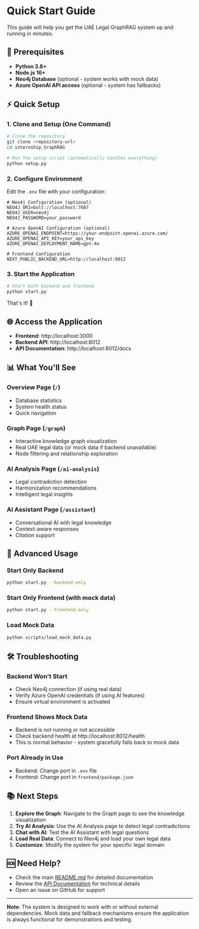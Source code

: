 # Quick Start Guide

This guide will help you get the UAE Legal GraphRAG system up and running in minutes.

## 🚀 Prerequisites

- **Python 3.8+**
- **Node.js 16+**
- **Neo4j Database** (optional - system works with mock data)
- **Azure OpenAI API access** (optional - system has fallbacks)

## ⚡ Quick Setup

### 1. Clone and Setup (One Command)

```bash
# Clone the repository
git clone <repository-url>
cd internship_GraphRAG

# Run the setup script (automatically handles everything)
python setup.py
```

### 2. Configure Environment

Edit the `.env` file with your configuration:

```env
# Neo4j Configuration (optional)
NEO4J_URI=bolt://localhost:7687
NEO4J_USER=neo4j
NEO4J_PASSWORD=your_password

# Azure OpenAI Configuration (optional)
AZURE_OPENAI_ENDPOINT=https://your-endpoint.openai.azure.com/
AZURE_OPENAI_API_KEY=your_api_key
AZURE_OPENAI_DEPLOYMENT_NAME=gpt-4o

# Frontend Configuration
NEXT_PUBLIC_BACKEND_URL=http://localhost:8012
```

### 3. Start the Application

```bash
# Start both backend and frontend
python start.py
```

That's it! 🎉

## 🌐 Access the Application

- **Frontend**: http://localhost:3000
- **Backend API**: http://localhost:8012
- **API Documentation**: http://localhost:8012/docs

## 📊 What You'll See

### Overview Page (`/`)
- Database statistics
- System health status
- Quick navigation

### Graph Page (`/graph`)
- Interactive knowledge graph visualization
- Real UAE legal data (or mock data if backend unavailable)
- Node filtering and relationship exploration

### AI Analysis Page (`/ai-analysis`)
- Legal contradiction detection
- Harmonization recommendations
- Intelligent legal insights

### AI Assistant Page (`/assistant`)
- Conversational AI with legal knowledge
- Context-aware responses
- Citation support

## 🔧 Advanced Usage

### Start Only Backend
```bash
python start.py --backend-only
```

### Start Only Frontend (with mock data)
```bash
python start.py --frontend-only
```

### Load Mock Data
```bash
python scripts/load_mock_data.py
```

## 🛠️ Troubleshooting

### Backend Won't Start
- Check Neo4j connection (if using real data)
- Verify Azure OpenAI credentials (if using AI features)
- Ensure virtual environment is activated

### Frontend Shows Mock Data
- Backend is not running or not accessible
- Check backend health at http://localhost:8012/health
- This is normal behavior - system gracefully falls back to mock data

### Port Already in Use
- Backend: Change port in `.env` file
- Frontend: Change port in `frontend/package.json`

## 📚 Next Steps

1. **Explore the Graph**: Navigate to the Graph page to see the knowledge visualization
2. **Try AI Analysis**: Use the AI Analysis page to detect legal contradictions
3. **Chat with AI**: Test the AI Assistant with legal questions
4. **Load Real Data**: Connect to Neo4j and load your own legal data
5. **Customize**: Modify the system for your specific legal domain

## 🆘 Need Help?

- Check the main [README.md](../README.md) for detailed documentation
- Review the [API Documentation](../docs/API.md) for technical details
- Open an issue on GitHub for support

---

**Note**: The system is designed to work with or without external dependencies. Mock data and fallback mechanisms ensure the application is always functional for demonstrations and testing.
